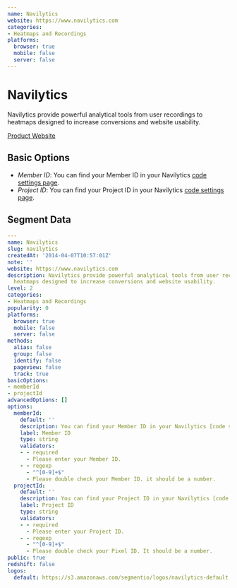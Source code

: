 ```yaml
---
name: Navilytics
website: https://www.navilytics.com
categories:
- Heatmaps and Recordings
platforms:
  browser: true
  mobile: false
  server: false
---
```


# Navilytics

Navilytics provide powerful analytical tools from user recordings to heatmaps designed to increase conversions and website usability.

[Product Website](https://www.navilytics.com)

## Basic Options

- *Member ID*: You can find your Member ID in your Navilytics [code settings page](https://www.navilytics.com/member/code_settings).
- *Project ID*: You can find your Project ID in your Navilytics [code settings page](https://www.navilytics.com/member/code_settings).


## Segment Data
```yaml
---
name: Navilytics
slug: navilytics
createdAt: '2014-04-07T10:57:01Z'
note: ''
website: https://www.navilytics.com
description: Navilytics provide powerful analytical tools from user recordings to
  heatmaps designed to increase conversions and website usability.
level: 2
categories:
- Heatmaps and Recordings
popularity: 0
platforms:
  browser: true
  mobile: false
  server: false
methods:
  alias: false
  group: false
  identify: false
  pageview: false
  track: true
basicOptions:
- memberId
- projectId
advancedOptions: []
options:
  memberId:
    default: ''
    description: You can find your Member ID in your Navilytics [code settings page](https://www.navilytics.com/member/code_settings).
    label: Member ID
    type: string
    validators:
    - - required
      - Please enter your Member ID.
    - - regexp
      - "^[0-9]+$"
      - Please double check your Member ID. it should be a number.
  projectId:
    default: ''
    description: You can find your Project ID in your Navilytics [code settings page](https://www.navilytics.com/member/code_settings).
    label: Project ID
    type: string
    validators:
    - - required
      - Please enter your Project ID.
    - - regexp
      - "^[0-9]+$"
      - Please double check your Pixel ID. It should be a number.
public: true
redshift: false
logos:
  default: https://s3.amazonaws.com/segmentio/logos/navilytics-default.svg

```

